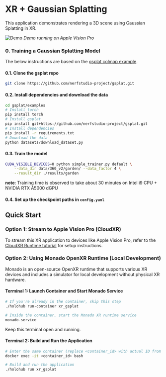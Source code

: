 # XR + Gaussian Splatting

This application demonstrates rendering a 3D scene using Gaussian Splatting in XR.  

![Demo](doc/gsplat-demo.gif)
*Demo running on Apple Vision Pro*

### 0. Training a Gaussian Splatting Model
The below instructions are based on the [gsplat colmap example](https://docs.gsplat.studio/main/examples/colmap.html).

#### 0.1. Clone the gsplat repo
```bash
git clone https://github.com/nerfstudio-project/gsplat.git
```

#### 0.2. Install dependencies and download the data
```bash
cd gsplat/examples
# Install torch
pip install torch
# Install gsplat
pip install git+https://github.com/nerfstudio-project/gsplat.git
# Install dependencies
pip install -r requirements.txt
# Download the data
python datasets/download_dataset.py
```

#### 0.3. Train the model
```bash
CUDA_VISIBLE_DEVICES=0 python simple_trainer.py default \
    --data_dir data/360_v2/garden/ --data_factor 4 \
    --result_dir ./results/garden
```

__note__: Training time is observed to take about 30 minutes on Intel i9 CPU + NVIDIA RTX A5000 dGPU

#### 0.4. Set up the checkpoint paths in `config.yaml`



## Quick Start

### Option 1: Stream to Apple Vision Pro (CloudXR)

To stream this XR application to devices like Apple Vision Pro, refer to the [CloudXR Runtime tutorial](../../tutorials/cloudxr_runtime_for_xr_applications/) for setup instructions.

### Option 2: Using Monado OpenXR Runtime (Local Development)

Monado is an open-source OpenXR runtime that supports various XR devices and includes a simulator for local development without physical XR hardware.

#### Terminal 1: Launch Container and Start Monado Service
```bash
# If you're already in the container, skip this step
./holohub run-container xr_gsplat

# Inside the container, start the Monado XR runtime service
monado-service
```
Keep this terminal open and running.

#### Terminal 2: Build and Run the Application
```bash
# Enter the same container (replace <container_id> with actual ID from 'docker ps')
docker exec -it <container_id> bash

# Build and run the application
./holohub run xr_gsplat
```